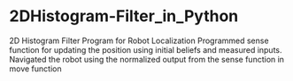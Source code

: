 # 2DHistogram-Filter_in_Python
2D Histogram Filter Program for Robot Localization
Programmed sense function for updating the position using initial beliefs and measured inputs.
Navigated the robot using the normalized output from the sense function in move function
